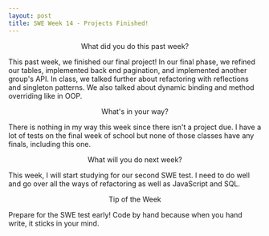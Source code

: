 ```yaml
---
layout: post
title: SWE Week 14 - Projects Finished!
---
```


<p align="center"> What did you do this past week? </p>
This past week, we finished our final project! In our final phase, we refined our tables, implemented back end pagination, and implemented another group's API. In class, we talked further about refactoring with reflections and singleton patterns. We also talked about dynamic binding and method overriding like in OOP.

<p align="center"> What's in your way? </p>
There is nothing in my way this week since there isn't a project due. I have a lot of tests on the final week of school but none of those classes have any finals, including this one.

<p align="center"> What will you do next week? </p>
This week, I will start studying for our second SWE test. I need to do well and go over all the ways of refactoring as well as JavaScript and SQL. 

<p align="center"> Tip of the Week </p>
Prepare for the SWE test early! Code by hand because when you hand write, it sticks in your mind.
